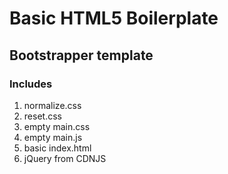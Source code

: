 # Basic HTML5 Boilerplate
## Bootstrapper template

### Includes
1. normalize.css
2. reset.css
3. empty main.css
4. empty main.js
5. basic index.html
6. jQuery from CDNJS
